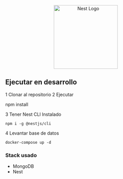 <p align="center">
  <a href="http://nestjs.com/" target="blank"><img src="https://nestjs.com/img/logo-small.svg" width="200" alt="Nest Logo" /></a>
</p>

[circleci-image]: https://img.shields.io/circleci/build/github/nestjs/nest/master?token=abc123def456
[circleci-url]: https://circleci.com/gh/nestjs/nest


## Ejecutar en desarrollo

1 Clonar al repositorio
2 Ejecutar

npm install

3 Tener Nest CLI Instalado

```
npm i -g @nestjs/cli
```

4 Levantar base de datos

```
docker-compose up -d
```

### Stack usado

* MongoDB
* Nest